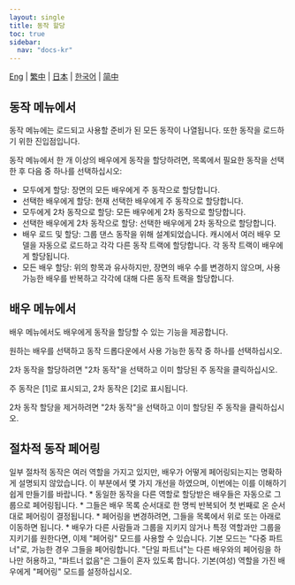 ```yaml
---
layout: single
title: 동작 할당
toc: true
sidebar:
  nav: "docs-kr"
---
```

[Eng](/dancexr/features/assign_motion) | [繁中](/tw/dancexr/features/assign_motion) | [日本](/jp/dancexr/features/assign_motion) | [한국어](/kr/dancexr/features/assign_motion) | [简中](/zh/dancexr/features/assign_motion)


## 동작 메뉴에서
동작 메뉴에는 로드되고 사용할 준비가 된 모든 동작이 나열됩니다. 또한 동작을 로드하기 위한 진입점입니다.

동작 메뉴에서 한 개 이상의 배우에게 동작을 할당하려면, 목록에서 필요한 동작을 선택한 후 다음 중 하나를 선택하십시오:
* 모두에게 할당: 장면의 모든 배우에게 주 동작으로 할당합니다.
* 선택한 배우에게 할당: 현재 선택한 배우에게 주 동작으로 할당합니다.
* 모두에게 2차 동작으로 할당: 모든 배우에게 2차 동작으로 할당합니다.
* 선택한 배우에게 2차 동작으로 할당: 선택한 배우에게 2차 동작으로 할당합니다.
* 배우 로드 및 할당: 그룹 댄스 동작을 위해 설계되었습니다. 캐시에서 여러 배우 모델을 자동으로 로드하고 각각 다른 동작 트랙에 할당합니다. 각 동작 트랙이 배우에게 할당됩니다.
* 모든 배우 할당: 위의 항목과 유사하지만, 장면의 배우 수를 변경하지 않으며, 사용 가능한 배우를 반복하고 각각에 대해 다른 동작 트랙을 할당합니다.


## 배우 메뉴에서
배우 메뉴에서도 배우에게 동작을 할당할 수 있는 기능을 제공합니다.

원하는 배우를 선택하고 동작 드롭다운에서 사용 가능한 동작 중 하나를 선택하십시오.

2차 동작을 할당하려면 "2차 동작"을 선택하고 이미 할당된 주 동작을 클릭하십시오.

주 동작은 [1]로 표시되고, 2차 동작은 [2]로 표시됩니다.

2차 동작 할당을 제거하려면 "2차 동작"을 선택하고 이미 할당된 주 동작을 클릭하십시오.


## 절차적 동작 페어링
일부 절차적 동작은 여러 역할을 가지고 있지만, 배우가 어떻게 페어링되는지는 명확하게 설명되지 않았습니다. 이 부분에서 몇 가지 개선을 하였으며, 이번에는 이를 이해하기 쉽게 만들기를 바랍니다.
    * 동일한 동작을 다른 역할로 할당받은 배우들은 자동으로 그룹으로 페어링됩니다.
    * 그들은 배우 목록 순서대로 한 명씩 반복되어 첫 번째로 온 순서대로 페어링이 결정됩니다.
    * 페어링을 변경하려면, 그들을 목록에서 위로 또는 아래로 이동하면 됩니다.
    * 배우가 다른 사람들과 그룹을 지키지 않거나 특정 역할과만 그룹을 지키기를 원한다면, 이제 "페어링" 모드를 사용할 수 있습니다. 기본 모드는 "다중 파트너"로, 가능한 경우 그들을 페어링합니다. "단일 파트너"는 다른 배우와의 페어링을 하나만 허용하고, "파트너 없음"은 그들이 혼자 있도록 합니다. 기본(여성) 역할을 가진 배우에게 "페어링" 모드를 설정하십시오.